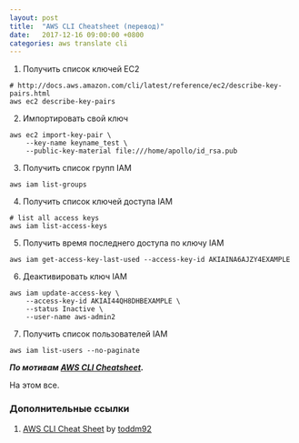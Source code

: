 ```yaml
---
layout: post
title:  "AWS CLI Cheatsheet (перевод)"
date:   2017-12-16 09:00:00 +0800
categories: aws translate cli
---
```


1. Получить список ключей EC2
```
# http://docs.aws.amazon.com/cli/latest/reference/ec2/describe-key-pairs.html
aws ec2 describe-key-pairs
```
2. Импортировать свой ключ
```
aws ec2 import-key-pair \
    --key-name keyname_test \
    --public-key-material file:///home/apollo/id_rsa.pub
```
3. Получить список групп IAM
```
aws iam list-groups
```
4. Получить список ключей доступа IAM
```
# list all access keys
aws iam list-access-keys
```
5. Получить время последнего доступа по ключу IAM
```
aws iam get-access-key-last-used --access-key-id AKIAINA6AJZY4EXAMPLE
```
6. Деактивировать ключ IAM
```
aws iam update-access-key \
    --access-key-id AKIAI44QH8DHBEXAMPLE \
    --status Inactive \
    --user-name aws-admin2
```
7. Получить список пользователей IAM
```
aws iam list-users --no-paginate
```

***По мотивам [AWS CLI Cheatsheet](https://gist.github.com/apolloclark/b3f60c1f68aa972d324b).***

На этом все.

### Дополнительные ссылки

1. [AWS CLI Cheat Sheet](https://github.com/toddm92/aws/wiki/AWS-CLI-Cheat-Sheet) by [toddm92](https://github.com/toddm92)
